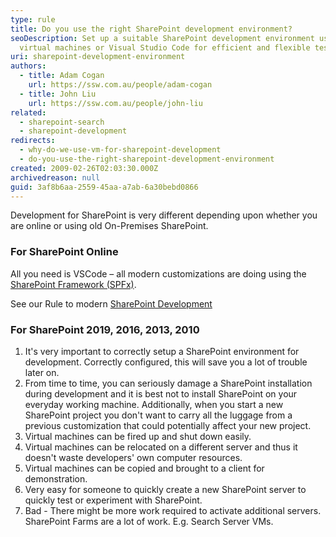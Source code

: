 ```yaml
---
type: rule
title: Do you use the right SharePoint development environment?
seoDescription: Set up a suitable SharePoint development environment using
  virtual machines or Visual Studio Code for efficient and flexible testing.
uri: sharepoint-development-environment
authors:
  - title: Adam Cogan
    url: https://ssw.com.au/people/adam-cogan
  - title: John Liu
    url: https://ssw.com.au/people/john-liu
related:
  - sharepoint-search
  - sharepoint-development
redirects:
  - why-do-we-use-vm-for-sharepoint-development
  - do-you-use-the-right-sharepoint-development-environment
created: 2009-02-26T02:03:30.000Z
archivedreason: null
guid: 3af8b6aa-2559-45aa-a7ab-6a30bebd0866
---
```


Development for SharePoint is very different depending upon whether you are online or using old On-Premises SharePoint.

<!--endintro-->

### For SharePoint Online

All you need is VSCode – all modern customizations are doing using the [SharePoint Framework (SPFx)](https://docs.microsoft.com/en-us/sharepoint/dev/spfx/sharepoint-framework-overview).

See our Rule to modern [SharePoint Development](https://www.ssw.com.au/rules/sharepoint-development)


### For SharePoint 2019, 2016, 2013, 2010

1. It's very important to correctly setup a SharePoint environment for development. Correctly configured, this will save you a lot of trouble later on.
2. From time to time, you can seriously damage a SharePoint installation during development and it is best not to install SharePoint on your everyday working machine. Additionally, when you start a new SharePoint project you don't want to carry all the luggage from a previous customization that could potentially affect your new project.
3. Virtual machines can be fired up and shut down easily.
4. Virtual machines can be relocated on a different server and thus it doesn't waste developers' own computer resources.
5. Virtual machines can be copied and brought to a client for demonstration.
6. Very easy for someone to quickly create a new SharePoint server to quickly test or experiment with SharePoint.
7. Bad - There might be more work required to activate additional servers. SharePoint Farms are a lot of work. E.g. Search Server VMs.

